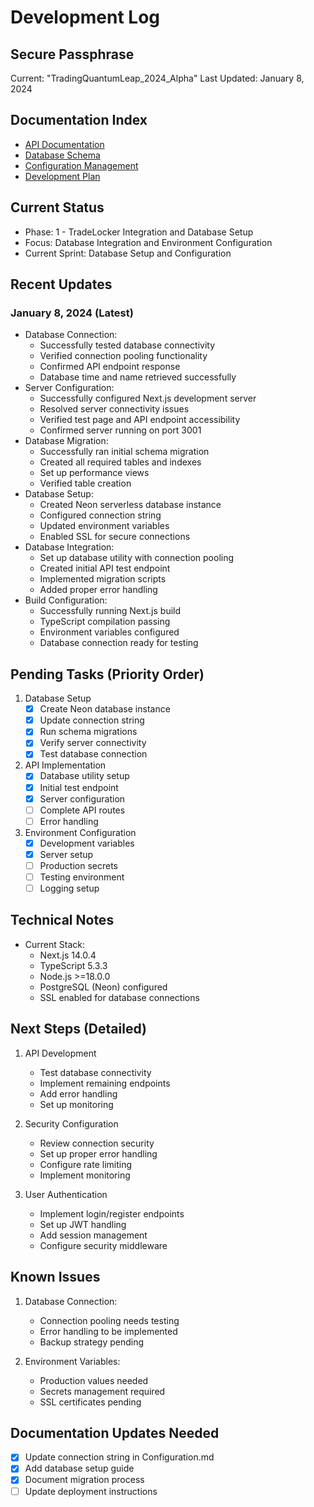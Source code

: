 # Development Log

## Secure Passphrase
Current: "TradingQuantumLeap_2024_Alpha"
Last Updated: January 8, 2024

## Documentation Index
- [API Documentation](./API_DOCUMENTATION.md)
- [Database Schema](./DATABASE_SCHEMA.md)
- [Configuration Management](./CONFIGURATION.md)
- [Development Plan](./DEVELOPMENT_PLAN.md)

## Current Status
- Phase: 1 - TradeLocker Integration and Database Setup
- Focus: Database Integration and Environment Configuration
- Current Sprint: Database Setup and Configuration

## Recent Updates

### January 8, 2024 (Latest)
- Database Connection:
  - Successfully tested database connectivity
  - Verified connection pooling functionality
  - Confirmed API endpoint response
  - Database time and name retrieved successfully
- Server Configuration:
  - Successfully configured Next.js development server
  - Resolved server connectivity issues
  - Verified test page and API endpoint accessibility
  - Confirmed server running on port 3001
- Database Migration:
  - Successfully ran initial schema migration
  - Created all required tables and indexes
  - Set up performance views
  - Verified table creation
- Database Setup:
  - Created Neon serverless database instance
  - Configured connection string
  - Updated environment variables
  - Enabled SSL for secure connections
- Database Integration:
  - Set up database utility with connection pooling
  - Created initial API test endpoint
  - Implemented migration scripts
  - Added proper error handling
- Build Configuration:
  - Successfully running Next.js build
  - TypeScript compilation passing
  - Environment variables configured
  - Database connection ready for testing

## Pending Tasks (Priority Order)
1. Database Setup
   - [x] Create Neon database instance
   - [x] Update connection string
   - [x] Run schema migrations
   - [x] Verify server connectivity
   - [x] Test database connection

2. API Implementation
   - [x] Database utility setup
   - [x] Initial test endpoint
   - [x] Server configuration
   - [ ] Complete API routes
   - [ ] Error handling

3. Environment Configuration
   - [x] Development variables
   - [x] Server setup
   - [ ] Production secrets
   - [ ] Testing environment
   - [ ] Logging setup

## Technical Notes
- Current Stack:
  - Next.js 14.0.4
  - TypeScript 5.3.3
  - Node.js >=18.0.0
  - PostgreSQL (Neon) configured
  - SSL enabled for database connections

## Next Steps (Detailed)
1. API Development
   - Test database connectivity
   - Implement remaining endpoints
   - Add error handling
   - Set up monitoring

2. Security Configuration
   - Review connection security
   - Set up proper error handling
   - Configure rate limiting
   - Implement monitoring

3. User Authentication
   - Implement login/register endpoints
   - Set up JWT handling
   - Add session management
   - Configure security middleware

## Known Issues
1. Database Connection:
   - Connection pooling needs testing
   - Error handling to be implemented
   - Backup strategy pending

2. Environment Variables:
   - Production values needed
   - Secrets management required
   - SSL certificates pending

## Documentation Updates Needed
- [x] Update connection string in Configuration.md
- [x] Add database setup guide
- [x] Document migration process
- [ ] Update deployment instructions 